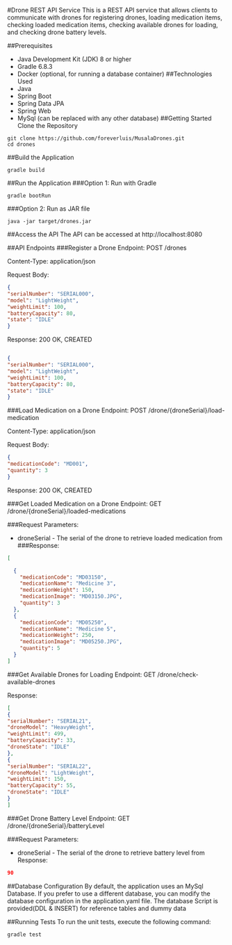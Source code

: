 #Drone REST API Service
This is a REST API service that allows clients to communicate with drones for registering drones, loading medication items, checking loaded medication items, checking available drones for loading, and checking drone battery levels.

##Prerequisites
- Java Development Kit (JDK) 8 or higher
- Gradle 6.8.3
- Docker (optional, for running a database container)
##Technologies Used
- Java
- Spring Boot
- Spring Data JPA
- Spring Web
- MySql (can be replaced with any other database)
##Getting Started
Clone the Repository
```shell
git clone https://github.com/foreverluis/MusalaDrones.git
cd drones
```
##Build the Application

```shell
gradle build
```
##Run the Application
###Option 1: Run with Gradle
```shell
gradle bootRun
```
###Option 2: Run as JAR file
```shell
java -jar target/drones.jar
```
##Access the API
The API can be accessed at http://localhost:8080

##API Endpoints
###Register a Drone
Endpoint: POST /drones

Content-Type: application/json

Request Body:

```json
{
"serialNumber": "SERIAL000",
"model": "LightWeight",
"weightLimit": 100,
"batteryCapacity": 80,
"state": "IDLE"
}

```
Response:
200 OK, CREATED
```json

{
"serialNumber": "SERIAL000",
"model": "LightWeight",
"weightLimit": 100,
"batteryCapacity": 80,
"state": "IDLE"
}

```
###Load Medication on a Drone
Endpoint: POST /drone/{droneSerial}/load-medication

Content-Type: application/json

Request Body:

```json
{
"medicationCode": "MD001",
"quantity": 3
}
```
Response:
200 OK, CREATED

###Get Loaded Medication on a Drone
Endpoint: GET /drone/{droneSerial}/loaded-medications

###Request Parameters:

- droneSerial - The serial of the drone to retrieve loaded medication from
###Response:

```json
[

  {
    "medicationCode": "MD03150",
    "medicationName": "Medicine 3",
    "medicationWeight": 150,
    "medicationImage": "MD03150.JPG",
    "quantity": 3
  },
  {
    "medicationCode": "MD05250",
    "medicationName": "Medicine 5",
    "medicationWeight": 250,
    "medicationImage": "MD05250.JPG",
    "quantity": 5
  }
]

```
###Get Available Drones for Loading
Endpoint: GET /drone/check-available-drones

Response:
```json
[
{
"serialNumber": "SERIAL21",
"droneModel": "HeavyWeight",
"weightLimit": 499,
"batteryCapacity": 33,
"droneState": "IDLE"
},
{
"serialNumber": "SERIAL22",
"droneModel": "LightWeight",
"weightLimit": 150,
"batteryCapacity": 55,
"droneState": "IDLE"
}
]
```

###Get Drone Battery Level
Endpoint: GET /drone/{droneSerial}/batteryLevel

###Request Parameters:

- droneSerial - The serial of the drone to retrieve battery level from
Response:
```json
90
```
##Database Configuration
By default, the application uses an MySql Database. If you prefer to use a different database, you can modify the database configuration in the application.yaml file.
The database Script is provided(DDL & INSERT) for reference tables and dummy data

##Running Tests
To run the unit tests, execute the following command:
```shell
gradle test
```
